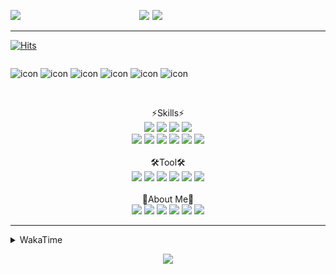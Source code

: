 
  
<p align="center">
<img src="https://capsule-render.vercel.app/api?type=Waving&color=timeGradient&height=300&section=header&text=Backend%20Developer&fontSize=90&fontAlignY=30&desc=It's%20My%20World!&descSize=40"/>

<img src="http://mazassumnida.wtf/api/v2/generate_badge?boj=keinetwork" style="float: left;  width: 40%; max-height=100%;"/>
<img src="https://github-readme-stats.vercel.app/api?username=keinetwork&hide=stars&count_private=true&show_icons=true&theme=radical&bg_color=DEG,7F7FD5,86A8E7,91eae4&title_color=fff&text_color=fff" style="float: right;  width: 55%; max-height=100%;"/>
</p>

<!--![Top Langs](https://github-readme-stats.vercel.app/api/top-langs/?username=keinetwork)-->
<!--![김영석's wakatime stats](https://github-readme-stats.vercel.app/api/wakatime?username=keinetwork)-->
---
[![Hits](https://hits.seeyoufarm.com/api/count/incr/badge.svg?url=https%3A%2F%2Fgithub.com%2Fkeinetwork%2Fkeinetwork&count_bg=%2379C83D&title_bg=%23555555&icon=&icon_color=%23E7E7E7&title=hits&edge_flat=false)](https://hits.seeyoufarm.com)

<div style="display: flex; align-items: flex-start;">
<p align="center">
<img src="https://techstack-generator.vercel.app/java-icon.svg" alt="icon" width="65" height="65" />
<img src="https://techstack-generator.vercel.app/js-icon.svg" alt="icon" width="65" height="65" />
<img src="https://techstack-generator.vercel.app/github-icon.svg" alt="icon" width="65" height="65" />
<img src="https://techstack-generator.vercel.app/mysql-icon.svg" alt="icon" width="65" height="65" />
<img src="https://techstack-generator.vercel.app/python-icon.svg" alt="icon" width="65" height="65" />
<img src="https://techstack-generator.vercel.app/prettier-icon.svg" alt="icon" width="65" height="65" />
</p>
</div>

<p align="center">
<br>⚡Skills⚡<br>
<img src="https://img.shields.io/badge/Java-007396?style=flat-square&logo=Java&logoColor=white" />
<img src="https://img.shields.io/badge/Spring-6DB33F?style=flat-square&logo=Spring&logoColor=white" />
<img src="https://img.shields.io/badge/Spring Boot-6DB33F?style=flat-square&logo=SpringBoot&logoColor=white" />
<img src="https://img.shields.io/badge/Python-3776AB?style=flat-square&logo=Python&logoColor=white" /><br>
<img src="https://img.shields.io/badge/Mysql-4479A1?style=flat-square&logo=Mysql&logoColor=white" />
<img src="https://img.shields.io/badge/MariaDB-003545?style=flat-square&logo=MariaDB&logoColor=white" />
<img src="https://img.shields.io/badge/Oracle-F80000?style=flat-square&logo=Oracle&logoColor=white" />
<img src="https://img.shields.io/badge/HTML5-E34F26?style=flat-square&logo=HTML5&logoColor=white" />
<img src="https://img.shields.io/badge/CSS3-1572B6?style=flat-square&logo=CSS3&logoColor=white" />
<img src="https://img.shields.io/badge/Javascript-F7DF1E?style=flat-square&logo=Javascript&logoColor=black" />
<br><br>🛠️Tool🛠️ <br>
<img src="https://img.shields.io/badge/Git-F05032?style=flat-square&logo=Git&logoColor=white" />
<img src="https://img.shields.io/badge/Github-181717?style=flat-square&logo=Github&logoColor=white" />
<img src="https://img.shields.io/badge/Eclipse-2C2255?style=flat-square&logo=Eclipse&logoColor=white" />
<img src="https://img.shields.io/badge/IntelliJ IDEA-000000?style=flat-square&logo=IntelliJIDEA&logoColor=white" />
<img src="https://img.shields.io/badge/Visual Studio Code-007ACC?style=flat-square&logo=VisualStudioCode&logoColor=white" />
<img src="https://img.shields.io/badge/Slack-4A154B?style=flat-square&logo=Slack&logoColor=white" />
<br><br>🥳About Me🥳<br>
<img src="https://img.shields.io/badge/Gmail-EA4335?style=flat-square&logo=Gmail&logoColor=white" />
<img src="https://img.shields.io/badge/KakaoTalk-FFCD00?style=flat-square&logo=KakaoTalk&logoColor=white" />
<img src="https://img.shields.io/badge/Telegram-26A5E4?style=flat-square&logo=Telegram&logoColor=white" />
<img src="https://img.shields.io/badge/Velog-20C997?style=flat-square&logo=Velog&logoColor=white" />
<img src="https://img.shields.io/badge/Notion-000000?style=flat-square&logo=Notion&logoColor=white" />
<img src="https://img.shields.io/badge/Instagram-E4405F?style=flat-square&logo=Instagram&logoColor=white" />
</p>

---

<details>
<summary>WakaTime</summary>
<div markdown="1">

<!--START_SECTION:waka-->
![Code Time](http://img.shields.io/badge/Code%20Time-351%20hrs%2017%20mins-blue)

![Profile Views](http://img.shields.io/badge/Profile%20Views-6-blue)

**저는 아침형 인간이에요. 🐤** 

```text
🌞 아침         60 commits     ████░░░░░░░░░░░░░░░░░░░░░   17.7% 
🌆 낮　         136 commits    ██████████░░░░░░░░░░░░░░░   40.12% 
🌃 저녁         136 commits    ██████████░░░░░░░░░░░░░░░   40.12% 
🌙 밤　         7 commits      ░░░░░░░░░░░░░░░░░░░░░░░░░   2.06%

```
📅 **제가 가장 생산적인 날은 금요일이에요.** 

```text
월요일          51 commits     ███░░░░░░░░░░░░░░░░░░░░░░   15.04% 
화요일          65 commits     ████░░░░░░░░░░░░░░░░░░░░░   19.17% 
수요일          48 commits     ███░░░░░░░░░░░░░░░░░░░░░░   14.16% 
목요일          37 commits     ██░░░░░░░░░░░░░░░░░░░░░░░   10.91% 
금요일          78 commits     █████░░░░░░░░░░░░░░░░░░░░   23.01% 
토요일          13 commits     █░░░░░░░░░░░░░░░░░░░░░░░░   3.83% 
일요일          47 commits     ███░░░░░░░░░░░░░░░░░░░░░░   13.86%

```


📊 **저는 이번주를 이렇게 시간을 보냈어요.** 

```text
⌚︎ Timezone: Asia/Seoul

💬 프로그래밍 언어들: 
Java                     21 hrs 43 mins      ████████████████░░░░░░░░░   64.09% 
XML                      1 hr 55 mins        █░░░░░░░░░░░░░░░░░░░░░░░░   5.67% 
JavaScript               1 hr 53 mins        █░░░░░░░░░░░░░░░░░░░░░░░░   5.58% 
YAML                     1 hr 49 mins        █░░░░░░░░░░░░░░░░░░░░░░░░   5.4% 
HTML                     1 hr 46 mins        █░░░░░░░░░░░░░░░░░░░░░░░░   5.26%

🔥 에디터들: 
IntelliJ                 18 hrs 53 mins      ██████████████░░░░░░░░░░░   55.73% 
VS Code                  13 hrs 7 mins       █████████░░░░░░░░░░░░░░░░   38.72% 
Eclipse                  1 hr 52 mins        █░░░░░░░░░░░░░░░░░░░░░░░░   5.55%

🐱‍💻 프로젝트들: 
fastcampus               13 hrs 37 mins      ██████████░░░░░░░░░░░░░░░   40.16% 
TIL                      6 hrs 58 mins       █████░░░░░░░░░░░░░░░░░░░░   20.58% 
MINI-88-BE               5 hrs 53 mins       ████░░░░░░░░░░░░░░░░░░░░░   17.36% 
okreact                  3 hrs 22 mins       ██░░░░░░░░░░░░░░░░░░░░░░░   9.94% 
Jblog                    1 hr 45 mins        █░░░░░░░░░░░░░░░░░░░░░░░░   5.17%

💻 운영 체제들: 
Windows                  33 hrs 54 mins      █████████████████████████   100.0%

```

**저는 주로 Java 언어를 사용해요.** 

```text
Java                     4 repos             █████████████████████████   100.0%

```


**타임라인**

![Chart not found](https://raw.githubusercontent.com/keinetwork/keinetwork/main/charts/bar_graph.png) 


 Last Updated on 26/08/2022 18:49:26 UTC
<!--END_SECTION:waka-->
</div>
</details>
<p align="center">
<img src="https://capsule-render.vercel.app/api?section=footer&type=waving&color=timeGradient" />
</p>
